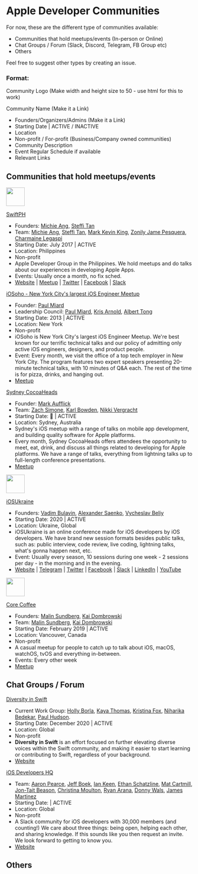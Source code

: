 # Apple Developer Communities

For now, these are the different type of communities available:
- Communities that hold meetups/events (In-person or Online)
- Chat Groups / Forum (Slack, Discord, Telegram, FB Group etc)
- Others

Feel free to suggest other types by creating an issue.

### Format: 

Community Logo (Make width and height size to 50 - use html for this to work)

Community Name (Make it a Link)
- Founders/Organizers/Admins (Make it a Link)
- Starting Date | ACTIVE / INACTIVE
- Location
- Non-profit / For-profit (Business/Company owned communities)
- Community Description
- Event Regular Schedule if available
- Relevant Links


## Communities that hold meetups/events

<img src="https://user-images.githubusercontent.com/12575688/116908188-2eb99f00-ac75-11eb-8668-794c3f581169.png" width="50" height="50">

[SwiftPH](https://swift.ph)
- Founders: [Michie Ang](https://twitter.com/michieriffic), [Steffi Tan](https://twitter.com/mistakenlyIteps)
- Team: [Michie Ang](https://twitter.com/michieriffic), [Steffi Tan](https://twitter.com/mistakenlyIteps), [Mark Kevin King](https://twitter.com/swiftymarks), [Zonily Jame Pesquera](https://twitter.com/zonilyjame), [Charmaine Legaspi](https://twitter.com/chamechanga)
- Starting Date: July 2017 | ACTIVE
- Location: Philippines
- Non-profit
- Apple Developer Group in the Philippines. We hold meetups and do talks about our experiences in developing Apple Apps.
- Events: Usually once a month, no fix sched.
- [Website](https://swift.ph) | [Meetup](https://meetup.com/swiftph) | [Twitter](https://twitter.com/swiftphofficial) | [Facebook](http://facebook.com/swiftphofficial) | [Slack](http://ioscoders.ph)

[iOSoho - New York City's largest iOS Engineer Meetup](https://www.meetup.com/iOSoho/)

- Founder: [Paul Miard](https://twitter.com/paulmiard)
- Leadership Council: [Paul Miard](https://twitter.com/paulmiard), [Kris Arnold](https://twitter.com/wka), [Albert Tong](https://twitter.com/AlbertTong)
- Starting Date: 2013 | ACTIVE
- Location: New York
- Non-profit
- iOSoho is New York City's largest iOS Engineer Meetup. We're best known for our terrific technical talks and our policy of admitting only active iOS engineers, designers, and product people. 
- Event: Every month, we visit the office of a top tech employer in New York City. The program features two expert speakers presenting 20-minute technical talks, with 10 minutes of Q&A each. The rest of the time is for pizza, drinks, and hanging out.
- [Meetup](https://www.meetup.com/iOSoho/)

[Sydney CocoaHeads](http://www.sydneycocoaheads.com)

 - Founder: [Mark Aufflick](https://twitter.com/mark_sabbatical)
 - Team: [Zach Simone](https://twitter.com/zachsimone), [Karl Bowden](https://mobile.twitter.com/karlbowden), [Nikki Vergracht](https://mobile.twitter.com/Lewion)
 - Starting Date: 🦖 | ACTIVE
 - Location: Sydney, Australia
 - Sydney's iOS meetup with a range of talks on mobile app development, and building quality software for Apple platforms.
 - Every month, Sydney CocoaHeads offers attendees the opportunity to meet, eat, drink, and discuss all things related to developing for Apple platforms. We have a range of talks, everything from lightning talks up to full-length conference presentations. 
 - [Meetup](https://www.meetup.com/sydneycocoaheads/)
 
 <img src="https://user-images.githubusercontent.com/5484727/119950816-f53e3000-bfa3-11eb-9e14-49e5b4610c8e.png" width="50" height="50">

[iOSUkraine](https://www.youtube.com/channel/UCHdJjb0qR5lLK1adYmgfaqg)

 - Founders: [Vadim Bulavin](https://twitter.com/V8tr), [Alexander Saenko](https://twitter.com/AlexanderSaenko), [Vycheslav Beliy](https://twitter.com/VycheslavBeliy)
 - Starting Date: 2020 | ACTIVE
 - Location: Ukraine, Global
 - iOSUkraine is an online conference made for iOS developers by iOS developers. We have brand new session formats besides public talks, such as: public interview, code review, live coding, lightning talks, what's gonna happen next, etc.
 - Event: Usually every season, 10 sessions during one week - 2 sessions per day - in the morning and in the evening.
 - [Website](https://www.iosukraine.com) | [Telegram](https://t.me/iOSUkraine) | [Twitter](https://twitter.com/iOSUkraine) | [Facebook](https://www.facebook.com/groups/iosukraine) | [Slack](https://iosukraine.slack.com) | [LinkedIn](https://www.linkedin.com/company/ios-ukraine/) | [YouTube](https://www.youtube.com/channel/UCHdJjb0qR5lLK1adYmgfaqg)

 <img src="https://user-images.githubusercontent.com/8058427/119777817-8d8cc580-be7b-11eb-8a47-d76eaf1cff4b.png" width="50" height="50">
 
 [Core Coffee](https://www.meetup.com/Core-Coffee-a-catch-up-for-iOS-and-macOS-developers)
  - Founders: [Malin Sundberg](https://twitter.com/malinsundberg), [Kai Dombrowski](https://twitter.com/airkai)
  - Team: [Malin Sundberg](https://twitter.com/malinsundberg), [Kai Dombrowski](https://twitter.com/airkai)
  - Starting Date: February 2019 | ACTIVE
  - Location: Vancouver, Canada
  - Non-profit
  - A casual meetup for people to catch up to talk about iOS, macOS, watchOS, tvOS and everything in-between.
  - Events: Every other week 
  - [Meetup](https://www.meetup.com/Core-Coffee-a-catch-up-for-iOS-and-macOS-developers)

## Chat Groups / Forum

[Diversity in Swift](https://swift.org/diversity/#community-groups)
- Current Work Group: [Holly Borla](https://forums.swift.org/u/hborla/), [Kaya Thomas](https://forums.swift.org/u/kmt901), [Kristina Fox](https://forums.swift.org/u/kristina/), [Niharika Bedekar](https://forums.swift.org/u/niharikabedekar), [Paul Hudson](@paul_hudson).
- Starting Date: December 2020 | ACTIVE
- Location: Global
- Non-profit
- **Diversity in Swift** is an effort focused on further elevating diverse voices within the Swift community, and making it easier to start learning or contributing to Swift, regardless of your background.
- [Website](https://swift.org/diversity/#community-groups)

[iOS Developers HQ](http://ios-developers.io/)
- Team: [Aaron Pearce](https://twitter.com/aaron_pearce), [Jeff Boek](https://twitter.com/jeffboek), [Ian Keen](https://twitter.com/iankay), [Ethan Schatzline](), [Mat Cartmill](https://twitter.com/MatCartmill), [Jon-Tait Beason](https://twitter.com/bugKrusha), [Christina Moulton](https://twitter.com/ChristinaMltn), [Ryan Arana](https://twitter.com/aranasaurus), [Donny Wals](https://twitter.com/donnywals), [James Martinez](https://twitter.com/jamescmartinez)
- Starting Date:            | ACTIVE
- Location: Global
- Non-profit
- A Slack community for iOS developers with 30,000 members (and counting!) We care about three things: being open, helping each other, and sharing knowledge. If this sounds like you then request an invite. We look forward to getting to know you.
- [Website](https://ios-developers.io/) 

## Others
